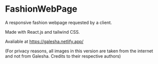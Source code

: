 # FashionWebPage
A responsive fashion webpage requested by a client. 

Made with React.js and tailwind CSS.

Avaliable at https://galesha.netlify.app/

(For privacy reasons, all images in this version are taken from the internet and not from Galesha. Credits to their respective authors) 
